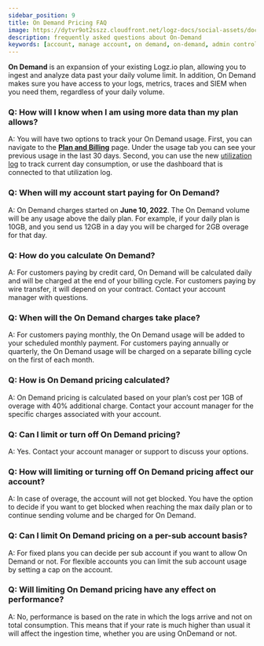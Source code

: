 ```yaml
---
sidebar_position: 9
title: On Demand Pricing FAQ
image: https://dytvr9ot2sszz.cloudfront.net/logz-docs/social-assets/docs-social.jpg
description: frequently asked questions about On-Demand
keywords: [account, manage account, on demand, on-demand, admin controls, admin, user permissions, permissions, access control]
---
```


**On Demand** is an expansion of your existing Logz.io plan, allowing you to ingest and analyze data past your daily volume limit. In addition, On Demand makes sure you have access to your logs, metrics, traces and SIEM when you need them, regardless of your daily volume.

### Q: How will I know when I am using more data than my plan allows?

A: You will have two options to track your On Demand usage. First, you can navigate to the **[Plan and Billing](https://app.logz.io/#/dashboard/settings/plan-and-billing/plan)** page. Under the usage tab you can see your previous usage in the last 30 days. Second, you can use the new [utilization log](https://docs.logz.io/docs/user-guide/admin/account-volume-optimization/manage-account-usage/) to track current day consumption, or use the dashboard that is connected to that utilization log. 

### Q: When will my account start paying for On Demand?

A: On Demand charges started on **June 10, 2022**. The On Demand volume will be any usage above the daily plan. For example, if your daily plan is 10GB, and you send us 12GB in a day you will be charged for 2GB overage for that day. 

### Q: How do you calculate On Demand?

A: For customers paying by credit card, On Demand will be calculated daily and will be charged at the end of your billing cycle. For customers paying by wire transfer, it will depend on your contract. Contact your account manager with questions.

### Q: When will the On Demand charges take place?

A: For customers paying monthly, the On Demand usage will be added to your scheduled monthly payment. For customers paying annually or quarterly, the On Demand usage will be charged on a separate billing cycle on the first of each month.

### Q: How is On Demand pricing calculated?

A: On Demand pricing is calculated based on your plan’s cost per 1GB of overage with 40% additional charge. Contact your account manager for the specific charges associated with your account.

### Q: Can I limit or turn off On Demand pricing?

A: Yes. Contact your account manager or support to discuss your options.

### Q: How will limiting or turning off On Demand pricing affect our account? 

A: In case of overage, the account will not get blocked. You have the option to decide if you want to get blocked when reaching the max daily plan or to continue sending volume and be charged for On Demand. 

### Q: Can I limit On Demand pricing on a per-sub account basis? 

A: For fixed plans you can decide per sub account if you want to allow On Demand or not. For flexible accounts you can limit the sub account usage by setting a cap on the account. 

### Q: Will limiting On Demand pricing have any effect on performance? 

A: No, performance is based on the rate in which the logs arrive and not on total consumption. This means that if your rate is much higher than usual it will affect the ingestion time, whether you are using OnDemand or not. 
